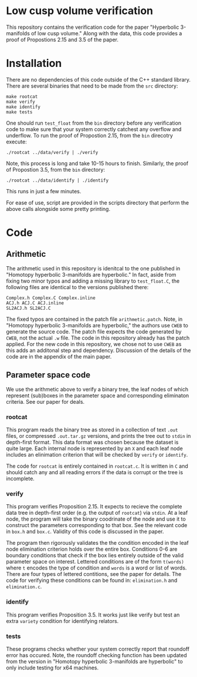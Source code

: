 # Low cusp volume verification

This repository contains the verification code for the paper "Hyperbolic 3-manifolds of low cusp volume."
Along with the data, this code provides a proof of Propostions 2.15 and 3.5 of the paper. 

# Installation

There are no dependencies of this code outside of the C++ standard library.
There are several binaries that need to be made from the `src` directory:

```
make rootcat
make verify
make identify
make tests
```
One should run `test_float` from the `bin` directory before any verification code to make sure that your system correctly catchest any overflow and underflow.
To run the proof of Propostion 2.15, from the `bin` direcotry execute:
```
./rootcat ../data/verify | ./verify
```
Note, this process is long and take 10-15 hours to finish.
Similarly, the proof of Propostion 3.5, from the `bin` directory:
```
./rootcat ../data/identify | ./identify
```
This runs in just a few minutes.

For ease of use, script are provided in the scripts directory that perform the above calls alongside some pretty printing.

# Code

## Arithmetic

The arithmetic used in this repository is idenitcal to the one published in "Homotopy hyperbolic 3-manifolds are hyperbolic."
In fact, aside from fixing two minor typos and adding a missing library to `test_float.C`, the following files are identical to the versions published there:
```
Complex.h Complex.C Complex.inline
ACJ.h ACJ.C ACJ.inline
SL2ACJ.h SL2ACJ.C
```
The fixed typos are contained in the patch file `arithmetic.patch`.
Note, in "Homotopy hyperbolic 3-manifolds are hyperbolic," the authors use `CWEB` to generate the source code.
The patch file expects the code generated by `CWEB`, not the actual `.w` file.
The code in this repository already has the patch applied.
For the new code in this repository, we chose not to use `CWEB` as this adds an additonal step and dependency.
Discussion of the details of the code are in the appendix of the main paper.

## Parameter space code

We use the arithmetic above to verify a binary tree, the leaf nodes of which represent (sub)boxes in the parameter space and corresponding eliminaton criteria. See our paper for deals.

### rootcat

This program reads the binary tree as stored in a collection of text `.out` files, or compressed `.out.tar.gz` versions, and prints the tree out to `stdin` in depth-first format.
This data format was chosen because the dataset is quite large.
Each internal node is represented by an `X` and each leaf node includes an elinimation criterion that will be checked by `verify` or `identify`.

The code for `rootcat` is entirely contained in `rootcat.c`.
It is written in `C` and should catch any and all reading errors if the data is corrupt or the tree is incomplete.

### verify

This program verifies Proposition 2.15.
It expects to recieve the complete data tree in depth-first order (e.g. the output of `rootcat`) via `stdin`.
At a leaf node, the program will take the binary coodrinate of the node and use it to construct the parameters corresponding to that box.
See the relevant code in `box.h` and `box.c`.
Validity of this code is discussed in the paper.

The program then rigorously validates the the condition encoded in the leaf node elimination criterion holds over the entire box.
Conditions 0-6 are boundary conditions that check if the box lies entirely outside of the valid parameter space on interest.
Lettered conditions are of the form `t(words)` where `t` encodes the type of condition and `words` is a word or list of words.
There are four types of lettered contitions, see the paper for details.
The code for verifying these conditions can be found in: `elimination.h` and `elimination.c`.

### identify

This program verifies Proposition 3.5.
It works just like verify but test an extra `variety` condition for identifying relators.

### tests

These programs checks whether your system correctly report that roundoff error has occured.
Note, the roundoff checking function has been updated from the version in "Homotopy hyperbolic 3-manifolds are hyperbolic" to only include testing for x64 machines. 
